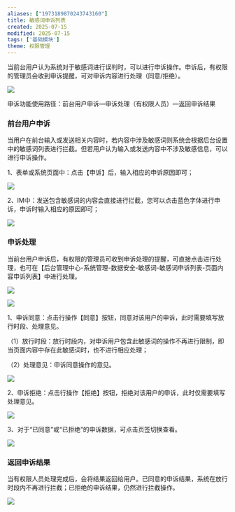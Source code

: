 ```yaml
---
aliases: ["1973189870243743160"]
title: 敏感词申诉列表
created: 2025-07-15
modified: 2025-07-15
tags: ['基础模块']
theme: 权限管理
---
```


当前台用户认为系统对于敏感词进行误判时，可以进行申诉操作。申诉后，有权限的管理员会收到申诉提醒，可对申诉内容进行处理（同意/拒绝）。

![](53acb204068ed345c1b4a4f5875102f4.jpg)

申诉功能使用路径：前台用户申诉—申诉处理（有权限人员）—返回申诉结果

### 前台用户申诉

当用户在前台输入或发送相关内容时，若内容中涉及敏感词则系统会根据后台设置中的敏感词列表进行拦截。但若用户认为输入或发送内容中不涉及敏感信息，可以进行申诉操作。

1、表单或系统页面中：点击【申诉】后，输入相应的申诉原因即可；

![](e45271f775217ded65409132f5618f5b.jpg)

2、IM中：发送包含敏感词的内容会直接进行拦截，您可以点击蓝色字体进行申诉，申诉时输入相应的原因即可；

![](c7784d7c17881cb6f51fed875ca49805.jpg)

### 申诉处理

当前台用户申诉后，有权限的管理员可收到申诉处理的提醒，可直接点击进行处理，也可在【后台管理中心-系统管理-数据安全-敏感词-敏感词申诉列表-页面内容申诉列表】中进行处理。

![](239bff812ba68672dc67267017e60040.jpg)

![](eb299c8db66219990145850bced26eda.jpg)

1、申诉同意：点击行操作【同意】按钮，同意对该用户的申诉，此时需要填写放行时段、处理意见。

（1）放行时段：放行时段内，对申诉用户包含此敏感词的操作不再进行限制，即当页面内容中存在此敏感词时，也不进行相应处理；

（2）处理意见：申诉同意操作的意见。

![](2819a0adf4ee861011c9d0b33f5b2123.jpg)

2、申诉拒绝：点击行操作【拒绝】按钮，拒绝对该用户的申诉，此时仅需要填写处理意见。

![](64ddc2c1bb048324a4d4255c3b4160f4.jpg)

3、对于“已同意”或“已拒绝”的申诉数据，可点击页签切换查看。

![](5614b8a249694f2289bd08ce5fad74cc.jpg)

### 返回申诉结果

当有权限人员处理完成后，会将结果返回给用户。已同意的申诉结果，系统在放行时段内不再进行拦截；已拒绝的申诉结果，仍然进行拦截操作。

![](cfb193cd3620057693fc24ec089a1a0a.jpg)